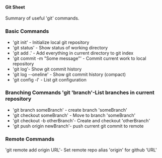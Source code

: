 #### Git Sheet
Summary of useful 'git' commands.

### Basic Commands
* 'git init' - Initialize local git repository
* 'git status' - Show status of working directory
* 'git add .' - Add everything in current directory to git index
* 'git commit -m "Some message"' - Commit current work to local repository
* 'git log'- Show git commit history
* 'git log --oneline' - Show git commit history (compact)
* 'git config -l' - List git configuration

### Branching Commands 'git 'branch'-List branches in current repository
* 'git branch someBranch' - create branch 'someBranch'
* 'git checkout someBranch' - Move to branch 'someBranch'
* 'git checkout -b otherBranch'- Create and checkout 'otherBranch'
* 'git push origin newBranch'- push current git commit to remote

### Remote Commands
'git remote add origin URL'- Set remote repo alias 'origin' for github 'URL'
